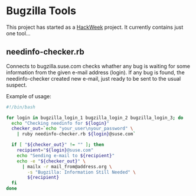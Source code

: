 # Bugzilla Tools

This project has started as a [HackWeek](https://hackweek.suse.com/) project.
It currently contains just one tool...

## needinfo-checker.rb

Connects to bugzilla.suse.com checks whather any bug is waiting for some
information from the given e-mail address (login). If any bug is found,
the needinfo-checker created new e-mail, just ready to be sent to the
usual suspect.

Example of usage:

```bash
#!/bin/bash

for login in bugzilla_login_1 bugzilla_login_2 bugzilla_login_3; do
  echo "Checking needinfo for ${login}"
  checker_out=`echo "your_user\nyour_password" \
    | ruby needinfo-checker.rb ${login}@suse.com`

  if [ "${checker_out}" != "" ]; then
    recipient="${login}@suse.com"
    echo "Sending e-mail to ${recipient}"
    echo -e "${checker_out}" \
      | mailx -r mail_from@address.org \
        -s "Bugzilla: Information Still Needed" \
        ${recipient}
  fi
done
```
